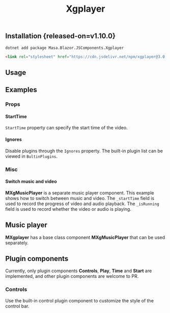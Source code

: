 ﻿---
title: Xgplayer
desc: "A HTML5 video player component base on [Xigua Video Playerv3.0.11](https://h5player.bytedance.com/en)."
tag: "JS Proxy"
---

## Installation {released-on=v1.10.0}

```shell
dotnet add package Masa.Blazor.JSComponents.Xgplayer
```

```html
<link rel="stylesheet" href="https://cdn.jsdelivr.net/npm/xgplayer@3.0.11/dist/index.min.css"/>
```

## Usage

<masa-example file="Examples.components.xgplayer.Default"></masa-example>

<app-alert type="warning" content="The `Url` parameter is the only one that can be updated in real time. Other parameters only take effect when initialized."></app-alert>

## Examples

### Props

#### StartTime

`StartTime` property can specify the start time of the video.

<masa-example file="Examples.components.xgplayer.StartTime"></masa-example>

#### Ignores

Disable plugins through the `Ignores` property. The built-in plugin list can be viewed in `BultinPlugins`.

<masa-example file="Examples.components.xgplayer.Ignores"></masa-example>

### Misc

#### Switch music and video

**MXgMusicPlayer** is a separate music player component.
This example shows how to switch between music and video.
The `_startTime` field is used to record the progress of video and audio playback.
The `_isRunning` field is used to record whether the video or audio is playing.

<masa-example file="Examples.components.xgplayer.Switch"></masa-example>

## Music player

**MXgplayer** has a base class component **MXgMusicPlayer** that can be used separately.

<masa-example file="Examples.components.xgplayer.MusicPlayer"></masa-example>

## Plugin components

Currently, only plugin components **Controls**, **Play**, **Time** and **Start** are implemented,
and other plugin components are welcome to PR.

### Controls

Use the built-in control plugin component to customize the style of the control bar.

<masa-example file="Examples.components.xgplayer.Controls"></masa-example>

